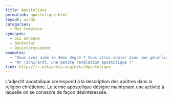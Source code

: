 ```yaml
---
title: Apostolique
permalink: apostolique.html
layout: words
categories:
  - Mot Complexe
synonyms:
  - Qui annonce
  - Bénévolat
  - Désintéressement
examples:
  - "Vous avez aimé le 4ème degré ? Vous allez aduler dans une génuflexion apostolique le 5ème..."
  - "Mr Tschirardt, une petite révélation apostolique ?"
link: http://fr.wikipedia.org/wiki/Apostolique
---
```


L'adjectif apostolique correspond à la description des apôtres dans la religion chrétienne. Le terme apostolique désigne maintenant une activité à laquelle on se consacre de façon désintéressée.
